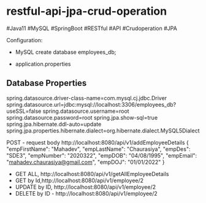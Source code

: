 # restful-api-jpa-crud-operation
#Java11 #MySQL #SpringBoot #RESTful #API #Crudoperation #JPA

Configuration: 
- MySQL
create database employees_db;

- application.properties 
## Database Properties
spring.datasource.driver-class-name=com.mysql.cj.jdbc.Driver
spring.datasource.url=jdbc:mysql://localhost:3306/employees_db?useSSL=false
spring.datasource.username=root
spring.datasource.password=root
spring.jpa.show-sql=true
spring.jpa.hibernate.ddl-auto=update
spring.jpa.properties.hibernate.dialect=org.hibernate.dialect.MySQL5Dialect

POST - request body
http://localhost:8080/api/v1/addEmployeeDetails
{
	"empFirstName": "Mahadev",
	"empLastName": "Chaurasiya",
	"empDes": "SDE3",
	"empNumber": "2020322",
    "empDOB": "04/08/1995",
    "empEmail": "mahadev.chaurasiya@gmail.com",
	"empDOJ": "01/01/2022"
}

- GET ALL, http://localhost:8080/api/v1/getAllEmployeeDetails
- GET by Id,http://localhost:8080/api/v1/employee/2
- UPDATE by ID, http://localhost:8080/api/v1/employee/2
- DELETE by ID - http://localhost:8080/api/v1/employee/2

